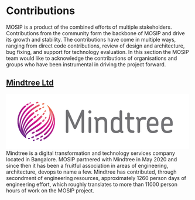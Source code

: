 # Contributions
MOSIP is a product of the combined efforts of multiple stakeholders. Contributions from the community form the backbone of MOSIP and drive its growth and stability. The contributions have come in multiple ways, ranging from direct code contributions, review of design and architecture, bug fixing, and support for technology evaluation. In this section the MOSIP team would like to acknowledge the contributions of organisations and groups who have been instrumental in driving the project forward. 

## [Mindtree Ltd](https://www.mindtree.com/)
<img src="_images/mindtree-logo.png" width="500" height="150">
Mindtree is a digital transformation and technology services company located in Bangalore. MOSIP partnered with Mindtree in May 2020 and since then it has been a fruitful association in areas of engineering, architecture, devops to name a few. Mindtree has contributed, through secondment of engineering resources, approximately 1260 person days of engineering effort, which roughly translates to more than 11000 person hours of work on the MOSIP project.
